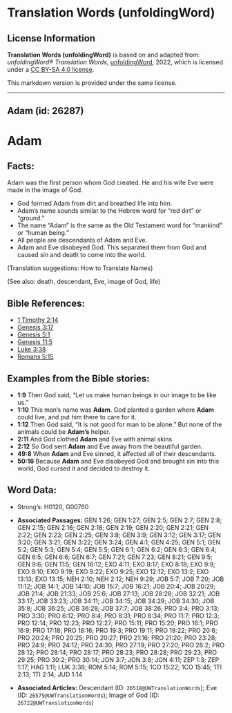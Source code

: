 # Translation Words (unfoldingWord)

## License Information

**Translation Words (unfoldingWord)** is based on and adapted from: _unfoldingWord® Translation Words_, [unfoldingWord](https://unfoldingword.org/utw), 2022, which is licensed under a [CC BY-SA 4.0 license](https://creativecommons.org/licenses/by-sa/4.0/legalcode.en).

This markdown version is provided under the same license.



--------------------------------

## Adam (id: 26287)

Adam
====

Facts:
------

Adam was the first person whom God created. He and his wife Eve were made in the image of God.

* God formed Adam from dirt and breathed life into him.
* Adam’s name sounds similar to the Hebrew word for “red dirt” or “ground.”
* The name “Adam” is the same as the Old Testament word for “mankind” or “human being.”
* All people are descendants of Adam and Eve.
* Adam and Eve disobeyed God. This separated them from God and caused sin and death to come into the world.

(Translation suggestions: How to Translate Names)

(See also: death, descendant, Eve, image of God, life)

Bible References:
-----------------

* [1 Timothy 2:14](https://ref.ly/1Tim2:14)
* [Genesis 3:17](https://ref.ly/Gen3:17)
* [Genesis 5:1](https://ref.ly/Gen5:1)
* [Genesis 11:5](https://ref.ly/Gen11:5)
* [Luke 3:38](https://ref.ly/Luke3:38)
* [Romans 5:15](https://ref.ly/Rom5:15)

Examples from the Bible stories:
--------------------------------

* **1:9** Then God said, “Let us make human beings in our image to be like us.”
* **1:10** This man’s name was **Adam**. God planted a garden where **Adam** could live, and put him there to care for it.
* **1:12** Then God said, “It is not good for man to be alone.” But none of the animals could be **Adam’s** helper.
* **2:11** And God clothed **Adam** and Eve with animal skins.
* **2:12** So God sent **Adam** and Eve away from the beautiful garden.
* **49:8** When **Adam** and Eve sinned, it affected all of their descendants.
* **50:16** Because **Adam** and Eve disobeyed God and brought sin into this world, God cursed it and decided to destroy it.

Word Data:
----------

* Strong’s: H0120, G00760

* **Associated Passages:** GEN 1:26; GEN 1:27; GEN 2:5; GEN 2:7; GEN 2:8; GEN 2:15; GEN 2:16; GEN 2:18; GEN 2:19; GEN 2:20; GEN 2:21; GEN 2:22; GEN 2:23; GEN 2:25; GEN 3:8; GEN 3:9; GEN 3:12; GEN 3:17; GEN 3:20; GEN 3:21; GEN 3:22; GEN 3:24; GEN 4:1; GEN 4:25; GEN 5:1; GEN 5:2; GEN 5:3; GEN 5:4; GEN 5:5; GEN 6:1; GEN 6:2; GEN 6:3; GEN 6:4; GEN 6:5; GEN 6:6; GEN 6:7; GEN 7:21; GEN 7:23; GEN 8:21; GEN 9:5; GEN 9:6; GEN 11:5; GEN 16:12; EXO 4:11; EXO 8:17; EXO 8:18; EXO 9:9; EXO 9:10; EXO 9:19; EXO 9:22; EXO 9:25; EXO 12:12; EXO 13:2; EXO 13:13; EXO 13:15; NEH 2:10; NEH 2:12; NEH 9:29; JOB 5:7; JOB 7:20; JOB 11:12; JOB 14:1; JOB 14:10; JOB 15:7; JOB 16:21; JOB 20:4; JOB 20:29; JOB 21:4; JOB 21:33; JOB 25:6; JOB 27:13; JOB 28:28; JOB 32:21; JOB 33:17; JOB 33:23; JOB 34:11; JOB 34:15; JOB 34:29; JOB 34:30; JOB 35:8; JOB 36:25; JOB 36:28; JOB 37:7; JOB 38:26; PRO 3:4; PRO 3:13; PRO 3:30; PRO 6:12; PRO 8:4; PRO 8:31; PRO 8:34; PRO 11:7; PRO 12:3; PRO 12:14; PRO 12:23; PRO 12:27; PRO 15:11; PRO 15:20; PRO 16:1; PRO 16:9; PRO 17:18; PRO 18:16; PRO 19:3; PRO 19:11; PRO 19:22; PRO 20:6; PRO 20:24; PRO 20:25; PRO 20:27; PRO 21:16; PRO 21:20; PRO 23:28; PRO 24:9; PRO 24:12; PRO 24:30; PRO 27:19; PRO 27:20; PRO 28:2; PRO 28:12; PRO 28:14; PRO 28:17; PRO 28:23; PRO 28:28; PRO 29:23; PRO 29:25; PRO 30:2; PRO 30:14; JON 3:7; JON 3:8; JON 4:11; ZEP 1:3; ZEP 1:17; HAG 1:11; LUK 3:38; ROM 5:14; ROM 5:15; 1CO 15:22; 1CO 15:45; 1TI 2:13; 1TI 2:14; JUD 1:14
* **Associated Articles:** Descendant (ID: `26518@UWTranslationWords`); Eve (ID: `26575@UWTranslationWords`); Image of God (ID: `26722@UWTranslationWords`)

